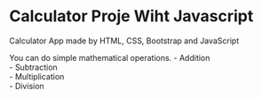 # Calculator Proje Wiht Javascript

<p>Calculator App made by HTML, CSS, Bootstrap and JavaScript</p>
<p>You can do simple mathematical operations. 
    - Addition<br>
    - Subtraction<br>
    - Multiplication<br>
    - Division
</p>
